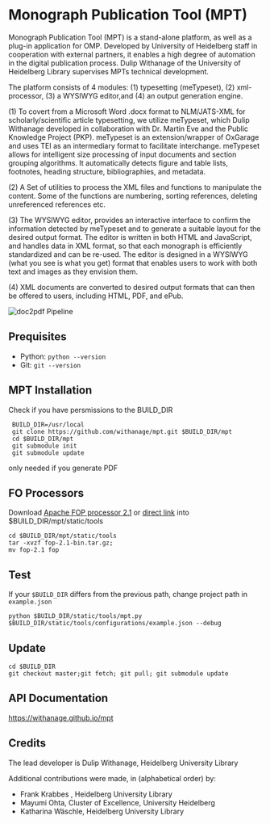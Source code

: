 # Monograph Publication  Tool (MPT)

Monograph Publication Tool (MPT) is a stand-alone platform, as well as a plug-in application for OMP. Developed by University of Heidelberg staff in cooperation with external partners, it enables a high degree of automation in the digital publication process. Dulip Withanage of the University of Heidelberg Library supervises MPTs technical development.

The platform consists of 4  modules: (1) typesetting (meTypeset), (2) xml-processor,  (3) a WYSIWYG editor,and (4) an output generation engine.


(1) To covert from a Microsoft Word .docx format to NLM/JATS-XML for scholarly/scientific article typesetting, we utilize meTypeset, which Dulip Withanage developed in collaboration with Dr. Martin Eve and the Public Knowledge Project (PKP). meTypeset is an extension/wrapper of OxGarage and uses TEI as an intermediary format to facilitate interchange. meTypeset allows for intelligent size processing of input documents and section grouping algorithms. It automatically detects figure and table lists, footnotes, heading structure, bibliographies, and metadata.

(2)  A Set of utilities to process the  XML files  and functions to manipulate the content. Some of the functions are numbering, sorting references, deleting unreferenced references etc.

 (3)  The WYSIWYG editor, provides an interactive interface to confirm the information detected by meTypeset and to generate a suitable layout for the desired output format. The editor is written in both HTML and JavaScript, and handles data in XML format, so that each monograph is efficiently standardized and can be re-used. The editor is designed in a WYSIWYG (what you see is what you get) format that enables users to work with both text and images as they envision them.

(4) XML documents are converted to desired output formats that can then be offered to users, including HTML, PDF, and ePub.

![doc2pdf Pipeline](https://raw.githubusercontent.com/withanage/mpt/master/static/images/mpt.png)

## Prequisites
 * Python: `python --version`
 * Git: `git --version`

## MPT Installation 
Check if you have persmissions  to the BUILD_DIR
```
 BUILD_DIR=/usr/local
 git clone https://github.com/withanage/mpt.git $BUILD_DIR/mpt 
 cd $BUILD_DIR/mpt
 git submodule init
 git submodule update
```
only needed if you generate PDF
## FO Processors
Download [Apache FOP processor 2.1](https://xmlgraphics.apache.org/fop/download.html) or [direct link](http://mirrors.cicku.me/apache/xmlgraphics/fop/binaries/fop-2.1-bin.tar.gz) into  $BUILD_DIR/mpt/static/tools
```
cd $BUILD_DIR/mpt/static/tools
tar -xvzf fop-2.1-bin.tar.gz;
mv fop-2.1 fop
```
## Test
If your `$BUILD_DIR` differs from the previous path, change project path in `example.json`

```
python $BUILD_DIR/static/tools/mpt.py  $BUILD_DIR/static/tools/configurations/example.json --debug
```
## Update
```
cd $BUILD_DIR
git checkout master;git fetch; git pull; git submodule update
```

## API Documentation

https://withanage.github.io/mpt


## Credits

The lead developer is Dulip Withanage,  Heidelberg  University Library

  Additional contributions were made, in (alphabetical order) by:


* Frank Krabbes , Heidelberg  University Library 
* Mayumi Ohta, Cluster of Excellence,  University Heidelberg
* Katharina Wäschle, Heidelberg  University Library 

